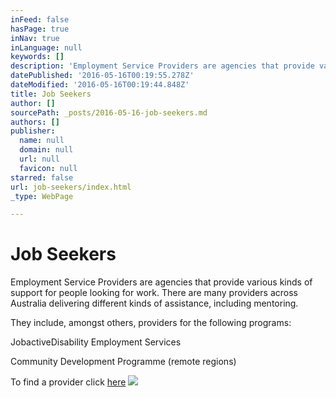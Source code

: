 ```yaml
---
inFeed: false
hasPage: true
inNav: true
inLanguage: null
keywords: []
description: 'Employment Service Providers are agencies that provide various kinds of support for people looking for work. There are many providers across Australia delivering different kinds of assistance, including mentoring.'
datePublished: '2016-05-16T00:19:55.278Z'
dateModified: '2016-05-16T00:19:44.848Z'
title: Job Seekers
author: []
sourcePath: _posts/2016-05-16-job-seekers.md
authors: []
publisher:
  name: null
  domain: null
  url: null
  favicon: null
starred: false
url: job-seekers/index.html
_type: WebPage

---
```

# Job Seekers

Employment Service Providers are agencies that provide various kinds of support for people looking for work. There are many providers across Australia delivering different kinds of assistance, including mentoring.

They include, amongst others, providers for the following programs:

JobactiveDisability Employment Services

Community Development Programme (remote regions)

To find a provider click [here][0]
![](https://the-grid-user-content.s3-us-west-2.amazonaws.com/194a0a47-f7f4-45d8-8c5e-86aede5afe17.jpg)

[0]: https://jobsearch.gov.au/serviceproviders/search?jsk=1